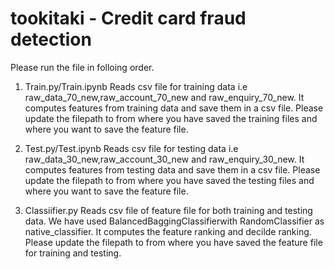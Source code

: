# tookitaki - Credit card fraud detection

Please run the file in folloing order.
1. Train.py/Train.ipynb
Reads csv file for training data i.e raw_data_70_new,raw_account_70_new and raw_enquiry_70_new. It computes features from training data and save them in a csv file. Please update the filepath to from where you have saved the training files and where you want to save the feature file.

2. Test.py/Test.ipynb
Reads csv file for testing data i.e raw_data_30_new,raw_account_30_new and raw_enquiry_30_new. It computes features from testing data and save them in a csv file. Please update the filepath to from where you have saved the testing files and where you want to save the feature file.

3. Classiifier.py
Reads csv file of feature file for both training and testing data. We have used BalancedBaggingClassifierwith RandomClassifier as native_classifier. It computes the feature ranking and decilde ranking. Please update the filepath to from where you have saved the feature file for training and testing.
